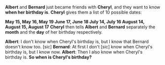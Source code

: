 **Albert** and **Bernard** just became friends with **Cheryl**, and they want to know **when her birthday is**. **Cheryl** gives them a list of 10 possible dates:

**May 15, May 16, May 19
June 17, June 18
July 14, July 16
August 14, August 15, August 17**
**Cheryl** then tells **Albert** and **Bernard** separately the **month** and the **day** of her birthday respectively.

**Albert**: I don't know when Cheryl's birthday is, but I know that Bernard doesn't know too. [sic]
**Bernard**: At first I don't [sic] know when Cheryl's birthday is, but I know now.
**Albert**: Then I also know when Cheryl's birthday is.
**So when is Cheryl's birthday?**
